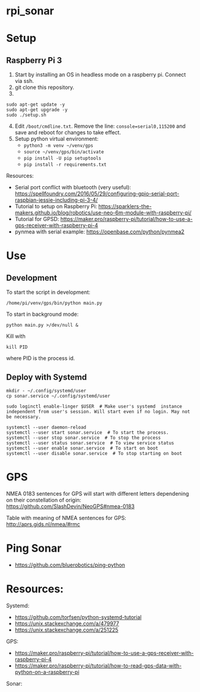 # rpi_sonar

# Setup

## Raspberry Pi 3

1. Start by installing an OS in headless mode on a raspberry pi. Connect via ssh.
2. git clone this repository.
3. 
  ```
  sudo apt-get update -y
  sudo apt-get upgrade -y
  sudo ./setup.sh
  ```
4. Edit `/boot/cmdline.txt`. Remove the line: `console=serial0,115200` and save and reboot for changes to take effect.
5. Setup python virtual environment:
   - `python3 -m venv ~/venv/gps`
   - `source ~/venv/gps/bin/activate`
   - `pip install -U pip setuptools`
   - `pip install -r requirements.txt` 

Resources:
- Serial port conflict with bluetooth (very useful): https://spellfoundry.com/2016/05/29/configuring-gpio-serial-port-raspbian-jessie-including-pi-3-4/
- Tutorial to setup on Raspberry Pi: https://sparklers-the-makers.github.io/blog/robotics/use-neo-6m-module-with-raspberry-pi/
- Tutorial for GPSD: https://maker.pro/raspberry-pi/tutorial/how-to-use-a-gps-receiver-with-raspberry-pi-4
- pynmea with serial example: https://openbase.com/python/pynmea2

# Use

## Development

To start the script in development:
```console
/home/pi/venv/gps/bin/python main.py
```


To start in background mode:
```console
python main.py >/dev/null &
```

Kill with
```
kill PID
```
where PID is the process id.

## Deploy with Systemd

```console
mkdir - ~/.config/systemd/user
cp sonar.service ~/.config/systemd/user

sudo loginctl enable-linger $USER  # Make user's systemd  instance independent from user's session. Will start even if no login. May not be necessary.

systemctl --user daemon-reload
systemctl --user start sonar.service  # To start the process. 
systemctl --user stop sonar.service  # To stop the process
systemctl --user status sonar.service  # To view service status
systemctl --user enable sonar.service  # To start on boot
systemctl --user disable sonar.service  # To stop starting on boot
```

# GPS

NMEA 0183 sentences for GPS will start with different letters dependening on their constellation of origin: https://github.com/SlashDevin/NeoGPS#nmea-0183

Table with meaning of NMEA sentences for GPS: http://aprs.gids.nl/nmea/#rmc


# Ping Sonar

- https://github.com/bluerobotics/ping-python

# Resources:
Systemd:
- https://github.com/torfsen/python-systemd-tutorial
- https://unix.stackexchange.com/a/479977
- https://unix.stackexchange.com/a/251225

GPS:
- https://maker.pro/raspberry-pi/tutorial/how-to-use-a-gps-receiver-with-raspberry-pi-4
- https://maker.pro/raspberry-pi/tutorial/how-to-read-gps-data-with-python-on-a-raspberry-pi

Sonar:


 
